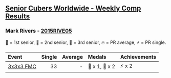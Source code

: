 <style>table {white-space: nowrap;}</style>

## [Senior Cubers Worldwide - Weekly Comp Results](/scw-comp/results/)
### Mark Rivers - [2015RIVE05](https://www.worldcubeassociation.org/persons/2015RIVE05)

🥇 = 1st senior, 🥈 = 2nd senior, 🥉 = 3rd senior, 🔥 = PR average, ⚡ = PR single.

| Event | Single | Average | Medals | Achievements|
| :-- | --: | --: | :-- | :-- |
| [3x3x3 FMC](333fm.md) | 33 | - | 🥈 x 1, 🥉 x 2 | ⚡ x 2 |

<!-- Global site tag (gtag.js) - Google Analytics -->
<script async src="https://www.googletagmanager.com/gtag/js?id=UA-86348435-3"></script>
<script>window.dataLayer = window.dataLayer || []; function gtag() {dataLayer.push(arguments);} gtag('js', new Date()); gtag('config', 'UA-86348435-3');</script>
